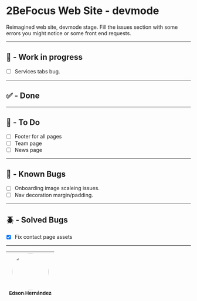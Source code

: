 # 2BeFocus Web Site - devmode
Reimagined web site, devmode stage. Fill the issues section with some errors you might notice or some front end requests.

---
## 🚧 - Work in progress

- [ ] Services tabs bug.

---

## ✅ - Done

---

## 🎯 - To Do

- [ ] Footer for all pages
- [ ] Team page
- [ ] News page

---

## 🐞 - Known Bugs
- [ ] Onboarding image scaleing issues.
- [ ] Nav decoration margin/padding.

---

## 🪲 - Solved Bugs
- [x] Fix contact page assets
---

| [<img src="https://avatars.githubusercontent.com/u/110247470?v=4" width=100 style="border-radius:100px"><br><sub>Edson Hernández</sub>](https://github.com/2bf-edson-hernandez/) |
| :--------------------------------------------------------------------------------------------------------------------------------------------------: |
